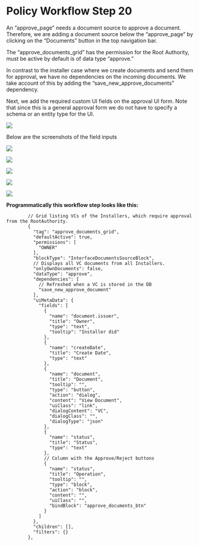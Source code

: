 # Policy Workflow Step 20

An “approve\_page” needs a document source to approve a document. Therefore, we are adding a document source below the “approve\_page” by clicking on the “Documents” button in the top navigation bar.

The “approve\_documents\_grid” has the permission for the Root Authority, must be active by default is of data type “approve.”

In contrast to the installer case where we create documents and send them for approval, we have no dependencies on the incoming documents. We take account of this by adding the “save\_new\_approve\_documents” dependency.

Next, we add the required custom UI fields on the approval UI form. Note that since this is a general approval form we do not have to specify a schema or an entity type for the UI.

![](../.gitbook/assets/PW\_25.png)

Below are the screenshots of the field inputs

![](https://i.imgur.com/QhLlhqw.png)

![](https://i.imgur.com/TEIQq0w.png)

![](https://i.imgur.com/XE0ipG7.png)

![](https://i.imgur.com/sFnas74.png)

![](https://i.imgur.com/uH3CC8S.png)

**Programmatically this workflow step looks like this:**

```
        // Grid listing VCs of the Installers, which require approval from the RootAuthority.
        {
          "tag": "approve_documents_grid",
          "defaultActive": true,
          "permissions": [
            "OWNER"
          ],
          "blockType": "InterfaceDocumentsSourceBlock",
          // Displays all VC documents from all Installers.
          "onlyOwnDocuments": false,
          "dataType": "approve",
          "dependencies": [
            // Refreshed when a VC is stored in the DB
            "save_new_approve_document"
          ],
          "uiMetaData": {
            "fields": [
              {
                "name": "document.issuer",
                "title": "Owner",
                "type": "text",
                "tooltip": "Installer did"
              },
              {
                "name": "createDate",
                "title": "Create Date",
                "type": "text"
              },
              {
                "name": "document",
                "title": "Document",
                "tooltip": "",
                "type": "button",
                "action": "dialog",
                "content": "View Document",
                "uiClass": "link",
                "dialogContent": "VC",
                "dialogClass": "",
                "dialogType": "json"
              },
              {
                "name": "status",
                "title": "Status",
                "type": "text"
              },
              // Column with the Approve/Reject buttons
              {
                "name": "status",
                "title": "Operation",
                "tooltip": "",
                "type": "block",
                "action": "block",
                "content": "",
                "uiClass": "",
                "bindBlock": "approve_documents_btn"
              }
            ]
          },
          "children": [],
          "filters": {}
        },
```
